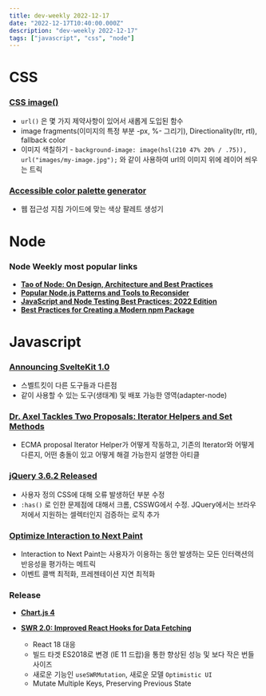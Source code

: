 ```yaml
---
title: dev-weekly 2022-12-17
date: "2022-12-17T10:40:00.000Z"
description: "dev-weekly 2022-12-17"
tags: ["javascript", "css", "node"]
---
```

# CSS

### **[CSS image()](https://12daysofweb.dev/2022/css-image)**

- `url()` 은 몇 가지 제약사항이 있어서 새롭게 도입된 함수
- image fragments(이미지의 특정 부분 -px, %- 그리기), Directionality(ltr, rtl), fallback color
- 이미지 색칠하기 - `background-image: image(hsl(210 47% 20% / .75)), url("images/my-image.jpg");` 와 같이 사용하여 url의 이미지 위에 레이어 씌우는 트릭

### **[Accessible color palette generator](https://venngage.com/tools/accessible-color-palette-generator)**

- 웹 접근성 지침 가이드에 맞는 색상 팔레트 생성기

# Node

### **Node Weekly most popular links**

- **[Tao of Node: On Design, Architecture and Best Practices](https://alexkondov.com/tao-of-node/)**
- **[Popular Node.js Patterns and Tools to Reconsider](https://practica.dev/blog/popular-nodejs-pattern-and-tools-to-reconsider/)**
- **[JavaScript and Node Testing Best Practices: 2022 Edition](https://github.com/goldbergyoni/javascript-testing-best-practices#readme)**
- **[Best Practices for Creating a Modern npm Package](https://snyk.io/blog/best-practices-create-modern-npm-package/)**

# Javascript

### **[Announcing SvelteKit 1.0](https://svelte.dev/blog/announcing-sveltekit-1.0)**

- 스벨트킷이 다른 도구들과 다른점
- 같이 사용할 수 있는 도구(생태계) 및 배포 가능한 영역(adapter-node)

### **[Dr. Axel Tackles Two Proposals: Iterator Helpers and Set Methods](https://2ality.com/2022/12/iterator-helpers.html)**

- ECMA proposal Iterator Helper가 어떻게 작동하고, 기존의 Iterator와 어떻게 다른지, 어떤 충돌이 있고 어떻게 해결 가능한지 설명한 아티클

### **[jQuery 3.6.2 Released](https://blog.jquery.com/2022/12/13/jquery-3-6-2-released/)**

- 사용자  정의 CSS에 대해 오류 발생하던 부분 수정
- `:has()` 로 인한 문제점에 대해서 크롬, CSSWG에서 수정. JQuery에서는 브라우저에서 지원하는 셀렉터인지 검증하는 로직 추가

### **[Optimize Interaction to Next Paint](https://web.dev/optimize-inp/)**

- Interaction to Next Paint는 사용자가 이용하는 동안 발생하는 모든 인터랙션의 반응성을 평가하는 메트릭
- 이벤트 콜백 최적화, 프레젠테이션 지연 최적화

### **Release**

- **[Chart.js 4](https://github.com/chartjs/Chart.js/discussions/10977)**

- **[SWR 2.0: Improved React Hooks for Data Fetching](https://swr.vercel.app/blog/swr-v2)**
    - React 18 대응
    - 빌드 타겟 ES2018로 변경 (IE 11 드랍)을 통한 향상된 성능 및 보다 작은 번들 사이즈
    - 새로운 기능인 `useSWRMutation`, 새로운 모델 `Optimistic UI`
    - Mutate Multiple Keys, Preserving Previous State